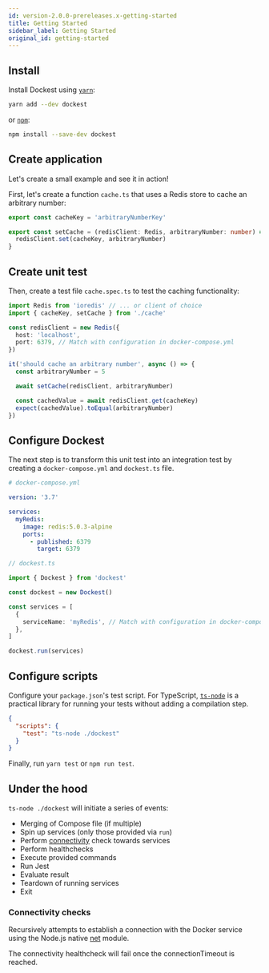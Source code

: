 ```yaml
---
id: version-2.0.0-prereleases.x-getting-started
title: Getting Started
sidebar_label: Getting Started
original_id: getting-started
---
```


## Install

Install Dockest using [`yarn`](https://yarnpkg.com/en/package/jest):

```bash
yarn add --dev dockest
```

or [`npm`](https://www.npmjs.com/):

```bash
npm install --save-dev dockest
```

## Create application

Let's create a small example and see it in action!

First, let's create a function `cache.ts` that uses a Redis store to cache an arbitrary number:

```ts
export const cacheKey = 'arbitraryNumberKey'

export const setCache = (redisClient: Redis, arbitraryNumber: number) => {
  redisClient.set(cacheKey, arbitraryNumber)
}
```

## Create unit test

Then, create a test file `cache.spec.ts` to test the caching functionality:

```ts
import Redis from 'ioredis' // ... or client of choice
import { cacheKey, setCache } from './cache'

const redisClient = new Redis({
  host: 'localhost',
  port: 6379, // Match with configuration in docker-compose.yml
})

it('should cache an arbitrary number', async () => {
  const arbitraryNumber = 5

  await setCache(redisClient, arbitraryNumber)

  const cachedValue = await redisClient.get(cacheKey)
  expect(cachedValue).toEqual(arbitraryNumber)
})
```

## Configure Dockest

The next step is to transform this unit test into an integration test by creating a `docker-compose.yml` and `dockest.ts` file.

```yml
# docker-compose.yml

version: '3.7'

services:
  myRedis:
    image: redis:5.0.3-alpine
    ports:
      - published: 6379
        target: 6379
```

```ts
// dockest.ts

import { Dockest } from 'dockest'

const dockest = new Dockest()

const services = [
  {
    serviceName: 'myRedis', // Match with configuration in docker-compose.yml
  },
]

dockest.run(services)
```

## Configure scripts

Configure your `package.json`'s test script. For TypeScript, [`ts-node`](https://www.npmjs.com/package/ts-node) is a practical library for running your tests without adding a compilation step.

```json
{
  "scripts": {
    "test": "ts-node ./dockest"
  }
}
```

Finally, run `yarn test` or `npm run test`.

## Under the hood

`ts-node ./dockest` will initiate a series of events:

- Merging of Compose file (if multiple)
- Spin up services (only those provided via `run`)
- Perform [connectivity](getting-started#connectivity-checks) check towards services
- Perform healthchecks
- Execute provided commands
- Run Jest
- Evaluate result
- Teardown of running services
- Exit

### Connectivity checks

Recursively attempts to establish a connection with the Docker service using the Node.js native [net](https://nodejs.org/api/net.html#net_net_createconnection) module.

The connectivity healthcheck will fail once the connectionTimeout is reached.
